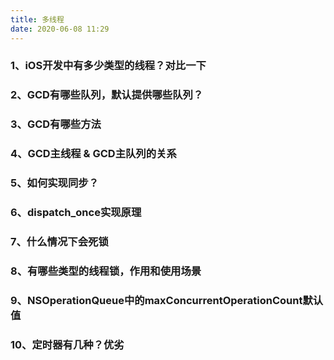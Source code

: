 ```yaml
---
title: 多线程
date: 2020-06-08 11:29
---
```


### 1、iOS开发中有多少类型的线程？对比一下

### 2、GCD有哪些队列，默认提供哪些队列？

### 3、GCD有哪些方法

### 4、GCD主线程 & GCD主队列的关系

### 5、如何实现同步？

### 6、dispatch_once实现原理

### 7、什么情况下会死锁

### 8、有哪些类型的线程锁，作用和使用场景

### 9、NSOperationQueue中的maxConcurrentOperationCount默认值

### 10、定时器有几种？优劣